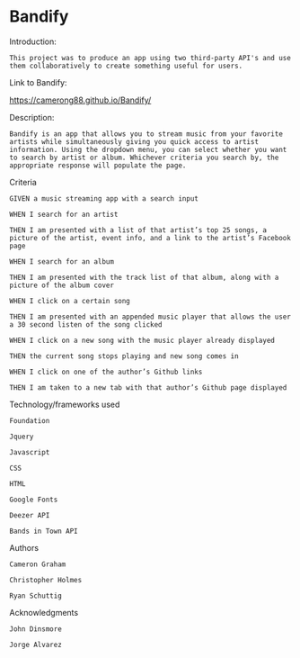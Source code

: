 # Bandify

Introduction:


    This project was to produce an app using two third-party API's and use them collaboratively to create something useful for users.

Link to Bandify:


   https://camerong88.github.io/Bandify/

Description:


    Bandify is an app that allows you to stream music from your favorite artists while simultaneously giving you quick access to artist information. Using the dropdown menu, you can select whether you want to search by artist or album. Whichever criteria you search by, the appropriate response will populate the page.

Criteria


    GIVEN a music streaming app with a search input

    WHEN I search for an artist

    THEN I am presented with a list of that artist’s top 25 songs, a picture of the artist, event info, and a link to the artist’s Facebook page

    WHEN I search for an album

    THEN I am presented with the track list of that album, along with a picture of the album cover

    WHEN I click on a certain song

    THEN I am presented with an appended music player that allows the user a 30 second listen of the song clicked

    WHEN I click on a new song with the music player already displayed

    THEN the current song stops playing and new song comes in

    WHEN I click on one of the author’s Github links

    THEN I am taken to a new tab with that author’s Github page displayed


Technology/frameworks used

    Foundation

    Jquery

    Javascript

    CSS

    HTML

    Google Fonts

    Deezer API

    Bands in Town API


Authors

    Cameron Graham

    Christopher Holmes

    Ryan Schuttig


Acknowledgments

    John Dinsmore

    Jorge Alvarez